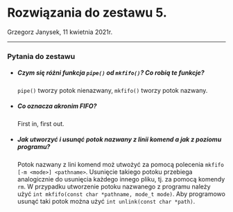 # Rozwiązania do zestawu 5.
Grzegorz Janysek, 11 kwietnia 2021r.

---

### Pytania do zestawu
-   ##### Czym się różni funkcja `pipe()` od `mkfifo()`? Co robią te funkcje?
	`pipe()` tworzy potok nienazwany, `mkfifo()` tworzy potok nazwany.
-   ##### Co oznacza akronim FIFO?
	First in, first out.
-   ##### Jak utworzyć i usunąć potok nazwany z linii komend a jak z poziomu programu?
	Potok nazwany z lini komend moż utwożyć za pomocą polecenia `mkfifo [-m <mode>] <pathname>`. Usunięcie takiego potoku przebiega analogicznie do usunięcia każdego innego pliku, tj. za pomocą komendy `rm`. W przypadku utworzenie potoku nazwanego z programu należy użyć `int mkfifo(const char *pathname, mode_t mode)`. Aby programowo usunąć taki potok można użyć `int unlink(const char *path)`.
